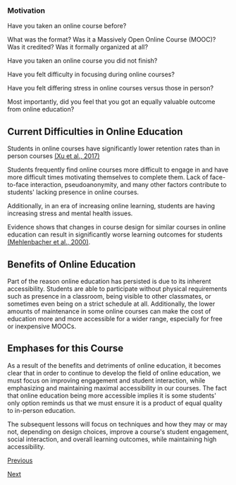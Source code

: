### Motivation

Have you taken an online course before?

What was the format? Was it a Massively Open Online Course (MOOC)? Was it credited? Was it formally organized at all?

Have you taken an online course you did not finish?

Have you felt difficulty in focusing during online courses?

Have you felt differing stress in online courses versus those in person?

Most importantly, did you feel that you got an equally valuable outcome from online education?

## Current Difficulties in Online Education

Students in online courses have significantly lower retention rates than in person courses [(Xu et al., 2017)](https://journals.sagepub.com/doi/abs/10.3102/0162373711413814)

Students frequently find online courses more difficult to engage in and have more difficult times motivating themselves to complete them. Lack of face-to-face interaction, pseudoanonymity, and many other factors contribute to students' lacking presence in online courses.

Additionally, in an era of increasing online learning, students are having increasing stress and mental health issues.

Evidence shows that changes in course design for similar courses in online education can result in significantly worse learning outcomes for students [(Mehlenbacher et al., 2000)](https://ieeexplore.ieee.org/document/843644?arnumber=843644). 

## Benefits of Online Education

Part of the reason online education has persisted is due to its inherent accessibility. Students are able to participate without physical requirements such as presence in a classroom, being visible to other classmates, or sometimes even being on a strict schedule at all. Additionally, the lower amounts of maintenance in some online courses can make the cost of education more and more accessible for a wider range, especially for free or inexpensive MOOCs.

## Emphases for this Course

As a result of the benefits and detriments of online education, it becomes clear that in order to continue to develop the field of online education, we must focus on improving engagement and student interaction, while emphasizing and maintaining maximal accessibility in our courses. The fact that online education being more accessible implies it is some students' only option reminds us that we must ensure it is a product of equal quality to in-person education.

The subsequent lessons will focus on techniques and how they may or may not, depending on design choices, improve a course's student engagement, social interaction, and overall learning outcomes, while maintaining high accessibility.

[Previous](introduction.md)

[Next](overview.md)